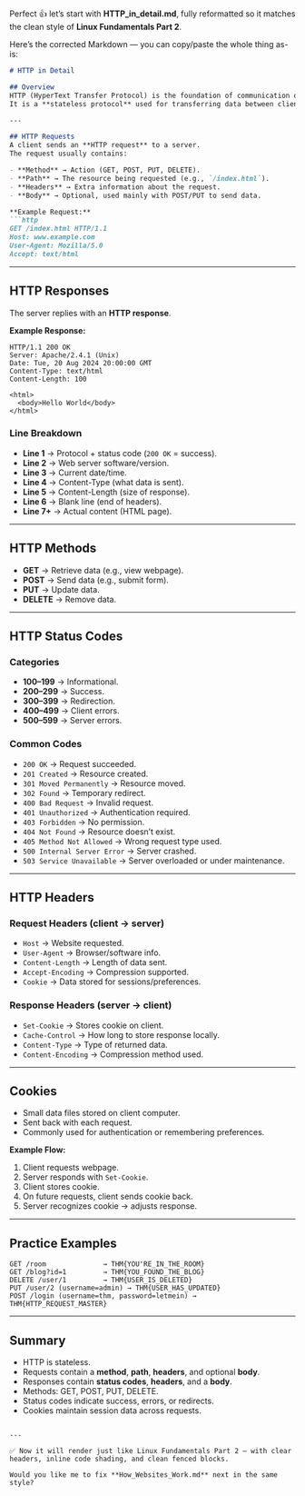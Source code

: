 Perfect 👍 let’s start with **HTTP\_in\_detail.md**, fully reformatted so it matches the clean style of **Linux Fundamentals Part 2**.

Here’s the corrected Markdown — you can copy/paste the whole thing as-is:

````markdown
# HTTP in Detail

## Overview
HTTP (HyperText Transfer Protocol) is the foundation of communication on the web.  
It is a **stateless protocol** used for transferring data between clients (browsers) and servers.

---

## HTTP Requests
A client sends an **HTTP request** to a server.  
The request usually contains:

- **Method** → Action (GET, POST, PUT, DELETE).  
- **Path** → The resource being requested (e.g., `/index.html`).  
- **Headers** → Extra information about the request.  
- **Body** → Optional, used mainly with POST/PUT to send data.  

**Example Request:**
```http
GET /index.html HTTP/1.1
Host: www.example.com
User-Agent: Mozilla/5.0
Accept: text/html
````

---

## HTTP Responses

The server replies with an **HTTP response**.

**Example Response:**

```http
HTTP/1.1 200 OK
Server: Apache/2.4.1 (Unix)
Date: Tue, 20 Aug 2024 20:00:00 GMT
Content-Type: text/html
Content-Length: 100

<html>
  <body>Hello World</body>
</html>
```

### Line Breakdown

* **Line 1** → Protocol + status code (`200 OK` = success).
* **Line 2** → Web server software/version.
* **Line 3** → Current date/time.
* **Line 4** → Content-Type (what data is sent).
* **Line 5** → Content-Length (size of response).
* **Line 6** → Blank line (end of headers).
* **Line 7+** → Actual content (HTML page).

---

## HTTP Methods

* **GET** → Retrieve data (e.g., view webpage).
* **POST** → Send data (e.g., submit form).
* **PUT** → Update data.
* **DELETE** → Remove data.

---

## HTTP Status Codes

### Categories

* **100–199** → Informational.
* **200–299** → Success.
* **300–399** → Redirection.
* **400–499** → Client errors.
* **500–599** → Server errors.

### Common Codes

* `200 OK` → Request succeeded.
* `201 Created` → Resource created.
* `301 Moved Permanently` → Resource moved.
* `302 Found` → Temporary redirect.
* `400 Bad Request` → Invalid request.
* `401 Unauthorized` → Authentication required.
* `403 Forbidden` → No permission.
* `404 Not Found` → Resource doesn’t exist.
* `405 Method Not Allowed` → Wrong request type used.
* `500 Internal Server Error` → Server crashed.
* `503 Service Unavailable` → Server overloaded or under maintenance.

---

## HTTP Headers

### Request Headers (client → server)

* `Host` → Website requested.
* `User-Agent` → Browser/software info.
* `Content-Length` → Length of data sent.
* `Accept-Encoding` → Compression supported.
* `Cookie` → Data stored for sessions/preferences.

### Response Headers (server → client)

* `Set-Cookie` → Stores cookie on client.
* `Cache-Control` → How long to store response locally.
* `Content-Type` → Type of returned data.
* `Content-Encoding` → Compression method used.

---

## Cookies

* Small data files stored on client computer.
* Sent back with each request.
* Commonly used for authentication or remembering preferences.

**Example Flow:**

1. Client requests webpage.
2. Server responds with `Set-Cookie`.
3. Client stores cookie.
4. On future requests, client sends cookie back.
5. Server recognizes cookie → adjusts response.

---

## Practice Examples

```http
GET /room              → THM{YOU'RE_IN_THE_ROOM}
GET /blog?id=1         → THM{YOU_FOUND_THE_BLOG}
DELETE /user/1         → THM{USER_IS_DELETED}
PUT /user/2 (username=admin) → THM{USER_HAS_UPDATED}
POST /login (username=thm, password=letmein) → THM{HTTP_REQUEST_MASTER}
```

---

## Summary

* HTTP is stateless.
* Requests contain a **method**, **path**, **headers**, and optional **body**.
* Responses contain **status codes**, **headers**, and a **body**.
* Methods: GET, POST, PUT, DELETE.
* Status codes indicate success, errors, or redirects.
* Cookies maintain session data across requests.

```

---

✅ Now it will render just like Linux Fundamentals Part 2 — with clear headers, inline code shading, and clean fenced blocks.  

Would you like me to fix **How_Websites_Work.md** next in the same style?
```
